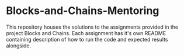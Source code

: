 # Blocks-and-Chains-Mentoring
This repository houses the solutions to the assignments provided in the project Blocks and Chains. Each assignment has it's own README containing description of how to run the code and expected results alongside.
